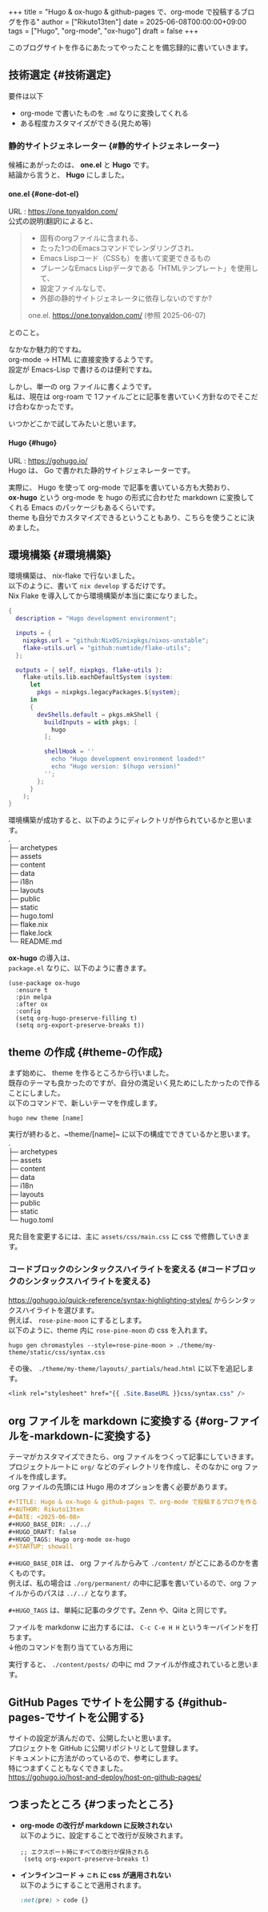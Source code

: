 +++
title = "Hugo & ox-hugo & github-pages で、org-mode で投稿するブログを作る"
author = ["Rikuto13ten"]
date = 2025-06-08T00:00:00+09:00
tags = ["Hugo", "org-mode", "ox-hugo"]
draft = false
+++

このブログサイトを作るにあたってやったことを備忘録的に書いていきます。 <br/>


## 技術選定 {#技術選定}

要件は以下 <br/>

-   org-mode で書いたものを `.md` なりに変換してくれる <br/>
-   ある程度カスタマイズができる(見ため等) <br/>


### 静的サイトジェネレーター {#静的サイトジェネレーター}

候補にあがったのは、 **one.el** と **Hugo** です。 <br/>
結論から言うと、 **Hugo** にしました。 <br/>


#### one.el {#one-dot-el}

URL : <https://one.tonyaldon.com/> <br/>
公式の説明(翻訳)によると、 <br/>

> -   固有のorgファイルに含まれる、 <br/>
> -   たった1つのEmacsコマンドでレンダリングされ、 <br/>
> -   Emacs Lispコード（CSSも）を書いて変更できるもの <br/>
> -   プレーンなEmacs Lispデータである「HTMLテンプレート」を使用して、 <br/>
> -   設定ファイルなしで、 <br/>
> -   外部の静的サイトジェネレータに依存しないのですか? <br/>
> 
> one.el. <https://one.tonyaldon.com/> (参照 2025-06-07) <br/>

とのこと。 <br/>

なかなか魅力的ですね。 <br/>
org-mode -&gt; HTML に直接変換するようです。 <br/>
設定が Emacs-Lisp で書けるのは便利ですね。 <br/>

しかし、単一の org ファイルに書くようです。 <br/>
私は、現在は org-roam で 1ファイルごとに記事を書いていく方針なのでそこだけ合わなかったです。 <br/>

いつかどこかで試してみたいと思います。 <br/>


#### Hugo {#hugo}

URL : <https://gohugo.io/> <br/>
Hugo は、 Go で書かれた静的サイトジェネレーターです。 <br/>

実際に、 Hugo を使って org-mode で記事を書いている方も大勢おり、 <br/>
**ox-hugo** という org-mode を hugo の形式に合わせた markdown に変換してくれる Emacs のパッケージもあるくらいです。 <br/>
theme も自分でカスタマイズできるということもあり、こちらを使うことに決めました。 <br/>


## 環境構築 {#環境構築}

環境構築は、 nix-flake で行ないました。 <br/>
以下のように、書いて `nix develop` するだけです。 <br/>
Nix Flake を導入してから環境構築が本当に楽になりました。 <br/>

```nix
{
  description = "Hugo development environment";

  inputs = {
    nixpkgs.url = "github:NixOS/nixpkgs/nixos-unstable";
    flake-utils.url = "github:numtide/flake-utils";
  };

  outputs = { self, nixpkgs, flake-utils }:
    flake-utils.lib.eachDefaultSystem (system:
      let
        pkgs = nixpkgs.legacyPackages.${system};
      in
      {
        devShells.default = pkgs.mkShell {
          buildInputs = with pkgs; [
            hugo
          ];

          shellHook = ''
            echo "Hugo development environment loaded!"
            echo "Hugo version: $(hugo version)"
          '';
        };
      }
    );
}
```

環境構築が成功すると、以下のようにディレクトリが作られているかと思います。 <br/>
. <br/>
├─ archetypes <br/>
├─ assets <br/>
├─ content <br/>
├─ data <br/>
├─ i18n <br/>
├─ layouts <br/>
├─ public <br/>
├─ static <br/>
├─ hugo.toml <br/>
├─ flake.nix <br/>
├─ flake.lock <br/>
└─ README.md <br/>

**ox-hugo** の導入は、 <br/>
`package.el` なりに、以下のように書きます。 <br/>

```emacs-lisp
(use-package ox-hugo
  :ensure t
  :pin melpa
  :after ox
  :config
  (setq org-hugo-preserve-filling t)
  (setq org-export-preserve-breaks t))
```


## theme の作成 {#theme-の作成}

まず始めに、 theme を作るところから行いました。 <br/>
既存のテーマも良かったのですが、自分の満足いく見ためにしたかったので作ることにしました。 <br/>
以下のコマンドで、新しいテーマを作成します。 <br/>

```shell
hugo new theme [name]
```

実行が終わると、~theme/[name]~ に以下の構成でできているかと思います。 <br/>
. <br/>
├─ archetypes <br/>
├─ assets <br/>
├─ content <br/>
├─ data <br/>
├─ i18n <br/>
├─ layouts <br/>
├─ public <br/>
├─ static <br/>
└─ hugo.toml <br/>

見た目を変更するには、主に `assets/css/main.css` に css で修飾していきます。 <br/>


### コードブロックのシンタックスハイライトを変える {#コードブロックのシンタックスハイライトを変える}

<https://gohugo.io/quick-reference/syntax-highlighting-styles/> からシンタックスハイライトを選びます。 <br/>
例えば、 `rose-pine-moon` にするとします。 <br/>
以下のように、theme 内に `rose-pine-moon` の css を入れます。 <br/>

```shell
hugo gen chromastyles --style=rose-pine-moon > ./theme/my-theme/static/css/syntax.css
```

その後、 `./theme/my-theme/layouts/_partials/head.html` に以下を追記します。 <br/>

```css
<link rel="stylesheet" href="{{ .Site.BaseURL }}css/syntax.css" />
```


## org ファイルを markdown に変換する {#org-ファイルを-markdown-に変換する}

テーマがカスタマイズできたら、org ファイルをつくって記事にしていきます。 <br/>
プロジェクトルートに `org/` などのディレクトリを作成し、そのなかに org ファイルを作成します。 <br/>
org ファイルの先頭には Hugo 用のオプションを書く必要があります。 <br/>

```org
#+TITLE: Hugo & ox-hugo & github-pages で、org-mode で投稿するブログを作る
#+AUTHOR: Rikuto13ten
#+DATE: <2025-06-08>
#+HUGO_BASE_DIR: ../../
#+HUGO_DRAFT: false
#+HUGO_TAGS: Hugo org-mode ox-hugo
#+STARTUP: showall
```

`#+HUGO_BASE_DIR` は、 org ファイルからみて  `./content/` がどこにあるのかを書くものです。 <br/>
例えば、私の場合は `./org/permanent/` の中に記事を書いているので、org ファイルからのパスは `../../` となります。 <br/>

`#+HUGO_TAGS` は、単純に記事のタグです。Zenn や、Qiita と同じです。 <br/>

ファイルを markdonw に出力するには、 `C-c C-e H H` というキーバインドを打ちます。 <br/>
↓他のコマンドを割り当てている方用に <br/>

実行すると、 `./content/posts/` の中に md ファイルが作成されていると思います。 <br/>


## GitHub Pages でサイトを公開する {#github-pages-でサイトを公開する}

サイトの設定が済んだので、公開したいと思います。 <br/>
プロジェクトを GitHub に公開リポジトリとして登録します。 <br/>
ドキュメントに方法がのっているので、参考にします。 <br/>
特につまずくこともなくできました。 <br/>
<https://gohugo.io/host-and-deploy/host-on-github-pages/> <br/>


## つまったところ {#つまったところ}

-   **org-mode の改行が markdown に反映されない** <br/>
    以下のように、設定することで改行が反映されます。 <br/>
    ```elisp
    ;; エクスポート時にすべての改行が保持される
     (setq org-export-preserve-breaks t)
    ```

-   **インラインコード -&gt; `これ` に css が適用されない** <br/>
    以下のようにすることで適用されます。 <br/>
    ```css
    :not(pre) > code {}
    ```

